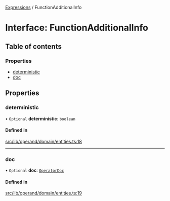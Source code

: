 [Expressions](../README.md) / FunctionAdditionalInfo

# Interface: FunctionAdditionalInfo

## Table of contents

### Properties

- [deterministic](FunctionAdditionalInfo.md#deterministic)
- [doc](FunctionAdditionalInfo.md#doc)

## Properties

### deterministic

• `Optional` **deterministic**: `boolean`

#### Defined in

[src/lib/operand/domain/entities.ts:18](https://github.com/FlavioLionelRita/3xpr/blob/aba9c36/src/lib/operand/domain/entities.ts#L18)

___

### doc

• `Optional` **doc**: [`OperatorDoc`](OperatorDoc.md)

#### Defined in

[src/lib/operand/domain/entities.ts:19](https://github.com/FlavioLionelRita/3xpr/blob/aba9c36/src/lib/operand/domain/entities.ts#L19)
